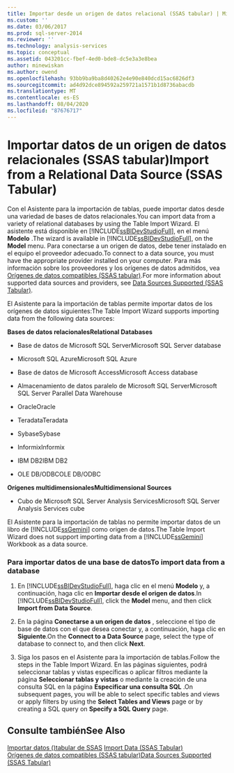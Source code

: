 ```yaml
---
title: Importar desde un origen de datos relacional (SSAS tabular) | Microsoft Docs
ms.custom: ''
ms.date: 03/06/2017
ms.prod: sql-server-2014
ms.reviewer: ''
ms.technology: analysis-services
ms.topic: conceptual
ms.assetid: 043201cc-fbef-4ed0-bde8-dc5e3a3e8bea
author: minewiskan
ms.author: owend
ms.openlocfilehash: 93bb9ba9ba8d40262e4e90e840dcd15ac6826df3
ms.sourcegitcommit: ad4d92dce894592a259721a1571b1d8736abacdb
ms.translationtype: MT
ms.contentlocale: es-ES
ms.lasthandoff: 08/04/2020
ms.locfileid: "87676717"
---
```

# <a name="import-from-a-relational-data-source-ssas-tabular"></a><span data-ttu-id="b63dd-102">Importar datos de un origen de datos relacionales (SSAS tabular)</span><span class="sxs-lookup"><span data-stu-id="b63dd-102">Import from a Relational Data Source (SSAS Tabular)</span></span>
  <span data-ttu-id="b63dd-103">Con el Asistente para la importación de tablas, puede importar datos desde una variedad de bases de datos relacionales.</span><span class="sxs-lookup"><span data-stu-id="b63dd-103">You can import data from a variety of relational databases by using the Table Import Wizard.</span></span> <span data-ttu-id="b63dd-104">El asistente está disponible en [!INCLUDE[ssBIDevStudioFull](../includes/ssbidevstudiofull-md.md)], en el menú **Modelo** .</span><span class="sxs-lookup"><span data-stu-id="b63dd-104">The wizard is available in [!INCLUDE[ssBIDevStudioFull](../includes/ssbidevstudiofull-md.md)], on the **Model** menu.</span></span> <span data-ttu-id="b63dd-105">Para conectarse a un origen de datos, debe tener instalado en el equipo el proveedor adecuado.</span><span class="sxs-lookup"><span data-stu-id="b63dd-105">To connect to a data source, you must have the appropriate provider installed on your computer.</span></span> <span data-ttu-id="b63dd-106">Para más información sobre los proveedores y los orígenes de datos admitidos, vea [Orígenes de datos compatibles &#40;SSAS tabular&#41;](tabular-models/data-sources-supported-ssas-tabular.md).</span><span class="sxs-lookup"><span data-stu-id="b63dd-106">For more information about supported data sources and providers, see [Data Sources Supported &#40;SSAS Tabular&#41;](tabular-models/data-sources-supported-ssas-tabular.md).</span></span>  
  
 <span data-ttu-id="b63dd-107">El Asistente para la importación de tablas permite importar datos de los orígenes de datos siguientes:</span><span class="sxs-lookup"><span data-stu-id="b63dd-107">The Table Import Wizard supports importing data from the following data sources:</span></span>  
  
 <span data-ttu-id="b63dd-108">**Bases de datos relacionales**</span><span class="sxs-lookup"><span data-stu-id="b63dd-108">**Relational Databases**</span></span>  
  
-   <span data-ttu-id="b63dd-109">Base de datos de Microsoft SQL Server</span><span class="sxs-lookup"><span data-stu-id="b63dd-109">Microsoft SQL Server database</span></span>  
  
-   <span data-ttu-id="b63dd-110">Microsoft SQL Azure</span><span class="sxs-lookup"><span data-stu-id="b63dd-110">Microsoft SQL Azure</span></span>  
  
-   <span data-ttu-id="b63dd-111">Base de datos de Microsoft Access</span><span class="sxs-lookup"><span data-stu-id="b63dd-111">Microsoft Access database</span></span>  
  
-   <span data-ttu-id="b63dd-112">Almacenamiento de datos paralelo de Microsoft SQL Server</span><span class="sxs-lookup"><span data-stu-id="b63dd-112">Microsoft SQL Server Parallel Data Warehouse</span></span>  
  
-   <span data-ttu-id="b63dd-113">Oracle</span><span class="sxs-lookup"><span data-stu-id="b63dd-113">Oracle</span></span>  
  
-   <span data-ttu-id="b63dd-114">Teradata</span><span class="sxs-lookup"><span data-stu-id="b63dd-114">Teradata</span></span>  
  
-   <span data-ttu-id="b63dd-115">Sybase</span><span class="sxs-lookup"><span data-stu-id="b63dd-115">Sybase</span></span>  
  
-   <span data-ttu-id="b63dd-116">Informix</span><span class="sxs-lookup"><span data-stu-id="b63dd-116">Informix</span></span>  
  
-   <span data-ttu-id="b63dd-117">IBM DB2</span><span class="sxs-lookup"><span data-stu-id="b63dd-117">IBM DB2</span></span>  
  
-   <span data-ttu-id="b63dd-118">OLE DB/ODBC</span><span class="sxs-lookup"><span data-stu-id="b63dd-118">OLE DB/ODBC</span></span>  
  
 <span data-ttu-id="b63dd-119">**Orígenes multidimensionales**</span><span class="sxs-lookup"><span data-stu-id="b63dd-119">**Multidimensional Sources**</span></span>  
  
-   <span data-ttu-id="b63dd-120">Cubo de Microsoft SQL Server Analysis Services</span><span class="sxs-lookup"><span data-stu-id="b63dd-120">Microsoft SQL Server Analysis Services cube</span></span>  
  
 <span data-ttu-id="b63dd-121">El Asistente para la importación de tablas no permite importar datos de un libro de [!INCLUDE[ssGemini](../includes/ssgemini-md.md)] como origen de datos.</span><span class="sxs-lookup"><span data-stu-id="b63dd-121">The Table Import Wizard does not support importing data from a [!INCLUDE[ssGemini](../includes/ssgemini-md.md)] Workbook as a data source.</span></span>  
  
### <a name="to-import-data-from-a-database"></a><span data-ttu-id="b63dd-122">Para importar datos de una base de datos</span><span class="sxs-lookup"><span data-stu-id="b63dd-122">To import data from a database</span></span>  
  
1.  <span data-ttu-id="b63dd-123">En [!INCLUDE[ssBIDevStudioFull](../includes/ssbidevstudiofull-md.md)], haga clic en el menú **Modelo** y, a continuación, haga clic en **Importar desde el origen de datos**.</span><span class="sxs-lookup"><span data-stu-id="b63dd-123">In [!INCLUDE[ssBIDevStudioFull](../includes/ssbidevstudiofull-md.md)], click the **Model** menu, and then click **Import from Data Source**.</span></span>  
  
2.  <span data-ttu-id="b63dd-124">En la página **Conectarse a un origen de datos** , seleccione el tipo de base de datos con el que desea conectar y, a continuación, haga clic en **Siguiente**.</span><span class="sxs-lookup"><span data-stu-id="b63dd-124">On the **Connect to a Data Source** page, select the type of database to connect to, and then click **Next**.</span></span>  
  
3.  <span data-ttu-id="b63dd-125">Siga los pasos en el Asistente para la importación de tablas.</span><span class="sxs-lookup"><span data-stu-id="b63dd-125">Follow the steps in the Table Import Wizard.</span></span> <span data-ttu-id="b63dd-126">En las páginas siguientes, podrá seleccionar tablas y vistas específicas o aplicar filtros mediante la página **Seleccionar tablas y vistas** o mediante la creación de una consulta SQL en la página **Especificar una consulta SQL** .</span><span class="sxs-lookup"><span data-stu-id="b63dd-126">On subsequent pages, you will be able to select specific tables and views or apply filters by using the **Select Tables and Views** page or by creating a SQL query on **Specify a SQL Query** page.</span></span>  
  
## <a name="see-also"></a><span data-ttu-id="b63dd-127">Consulte también</span><span class="sxs-lookup"><span data-stu-id="b63dd-127">See Also</span></span>  
 <span data-ttu-id="b63dd-128">[Importar datos &#40;&#41;tabular de SSAS](import-data-ssas-tabular.md) </span><span class="sxs-lookup"><span data-stu-id="b63dd-128">[Import Data &#40;SSAS Tabular&#41;](import-data-ssas-tabular.md) </span></span>  
 [<span data-ttu-id="b63dd-129">Orígenes de datos compatibles &#40;SSAS tabular&#41;</span><span class="sxs-lookup"><span data-stu-id="b63dd-129">Data Sources Supported &#40;SSAS Tabular&#41;</span></span>](tabular-models/data-sources-supported-ssas-tabular.md)  
  
  
